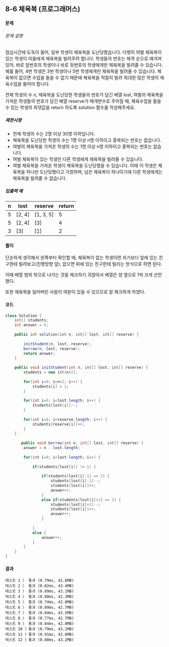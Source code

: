 ## 8-6 체육복 (프로그래머스)

#### 문제

###### 문제 설명

점심시간에 도둑이 들어, 일부 학생이 체육복을 도난당했습니다. 다행히 여벌 체육복이 있는 학생이 이들에게 체육복을 빌려주려 합니다. 학생들의 번호는 체격 순으로 매겨져 있어, 바로 앞번호의 학생이나 바로 뒷번호의 학생에게만 체육복을 빌려줄 수 있습니다. 예를 들어, 4번 학생은 3번 학생이나 5번 학생에게만 체육복을 빌려줄 수 있습니다. 체육복이 없으면 수업을 들을 수 없기 때문에 체육복을 적절히 빌려 최대한 많은 학생이 체육수업을 들어야 합니다.

전체 학생의 수 n, 체육복을 도난당한 학생들의 번호가 담긴 배열 lost, 여벌의 체육복을 가져온 학생들의 번호가 담긴 배열 reserve가 매개변수로 주어질 때, 체육수업을 들을 수 있는 학생의 최댓값을 return 하도록 solution 함수를 작성해주세요.

##### 제한사항

- 전체 학생의 수는 2명 이상 30명 이하입니다.
- 체육복을 도난당한 학생의 수는 1명 이상 n명 이하이고 중복되는 번호는 없습니다.
- 여벌의 체육복을 가져온 학생의 수는 1명 이상 n명 이하이고 중복되는 번호는 없습니다.
- 여벌 체육복이 있는 학생만 다른 학생에게 체육복을 빌려줄 수 있습니다.
- 여벌 체육복을 가져온 학생이 체육복을 도난당했을 수 있습니다. 이때 이 학생은 체육복을 하나만 도난당했다고 가정하며, 남은 체육복이 하나이기에 다른 학생에게는 체육복을 빌려줄 수 없습니다.

##### 입출력 예

| n    | lost   | reserve   | return |
| ---- | ------ | --------- | ------ |
| 5    | [2, 4] | [1, 3, 5] | 5      |
| 5    | [2, 4] | [3]       | 4      |
| 3    | [3]    | [1]       | 2      |

#### 풀이

단순하게 생각해서 왼쪽부터 확인할 때, 체육복이 없는 학생이면 자기보다 앞에 있는 친구한테 빌려보고(진행방향 앞), 없으면 뒤에 있는 친구한테 빌리는 방식으로 하면 된다.

이때 배열 범위 밖으로 나가는 것을 체크하기 귀찮아서 배열은 양 옆으로 1씩 크게 선언했다.

또한 체육복을 잃어버린 사람이 여분이 있을 수 있으므로 잘 체크하게 하였다.



#### 코드

````java
class Solution {
	int[] students;
	int answer = 0;
	
    public int solution(int n, int[] lost, int[] reserve) {
        
        initStudent(n, lost, reserve);
        borrow(n, lost, reserve);
        return answer;
    }
    
    public void initStudent(int n, int[] lost, int[] reserve) {
    	students = new int[n+2];
    	
    	for(int i=0; i<n+2; i++) {
    		students[i] = 1;
    	}
    	
    	for(int i=0; i<lost.length; i++) {
    		students[lost[i]]--;
    	}
    	
    	for(int i=0; i<reserve.length; i++) {
    		students[reserve[i]]++;
    	}
    }
    
       public void borrow(int n, int[] lost, int[] reserve) {
    	answer = n - lost.length;
    	
    	for(int i=0; i<lost.length; i++) {
    		
    		if(students[lost[i]] != 1) {
    			
    			if(students[lost[i]-1] == 2) {
        			students[lost[i]-1]--;
        			students[lost[i]]++;
        			answer++;
        		}
        		else if(students[lost[i]+1] == 2) {
        			students[lost[i]+1]--;
        			students[lost[i]]++;
        			answer++;
        		}
    			
    		}
    		else {
    			answer++;
    		}
    	}
    }
}
````

#### 결과

````
테스트 1 〉	통과 (0.79ms, 42.6MB)
테스트 2 〉	통과 (0.82ms, 43.4MB)
테스트 3 〉	통과 (0.89ms, 43.1MB)
테스트 4 〉	통과 (0.88ms, 42.3MB)
테스트 5 〉	통과 (0.74ms, 42.8MB)
테스트 6 〉	통과 (0.89ms, 42.7MB)
테스트 7 〉	통과 (0.84ms, 43.5MB)
테스트 8 〉	통과 (0.77ms, 42.7MB)
테스트 9 〉	통과 (0.84ms, 42.8MB)
테스트 10 〉통과 (0.79ms, 43.1MB)
테스트 11 〉통과 (0.91ms, 42.6MB)
테스트 12 〉통과 (0.80ms, 43.2MB)
````